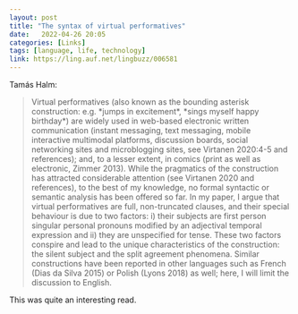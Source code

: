 ```yaml
---
layout: post
title: "The syntax of virtual performatives"
date:   2022-04-26 20:05
categories: [Links]
tags: [language, life, technology]
link: https://ling.auf.net/lingbuzz/006581
---
```


Tamás Halm:

>Virtual performatives (also known as the bounding asterisk construction: e.g. &ast;jumps in excitement&ast;, &ast;sings myself happy birthday&ast;) are widely used in web-based electronic written communication (instant messaging, text messaging, mobile interactive multimodal platforms, discussion boards, social networking sites and microblogging sites, see Virtanen 2020:4-5 and references); and, to a lesser extent, in comics (print as well as electronic, Zimmer 2013). While the pragmatics of the construction has attracted considerable attention (see Virtanen 2020 and references), to the best of my knowledge, no formal syntactic or semantic analysis has been offered so far. In my paper, I argue that virtual performatives are full, non-truncated clauses, and their special behaviour is due to two factors: i) their subjects are first person singular personal pronouns modified by an adjectival temporal expression and ii) they are unspecified for tense. These two factors conspire and lead to the unique characteristics of the construction: the silent subject and the split agreement phenomena. Similar constructions have been reported in other languages such as French (Dias da Silva 2015) or Polish (Lyons 2018) as well; here, I will limit the discussion to English.

This was quite an interesting read.

